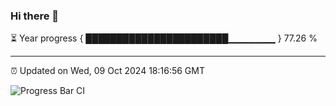 ### Hi there 👋

⏳ Year progress { ███████████████████████▁▁▁▁▁▁▁ } 77.26 %

---

⏰ Updated on Wed, 09 Oct 2024 18:16:56 GMT

![Progress Bar CI](https://github.com/liununu/liununu/workflows/Progress%20Bar%20CI/badge.svg)
